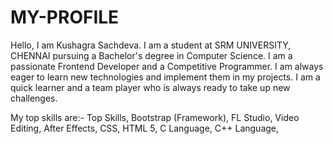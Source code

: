 # MY-PROFILE

Hello, I am Kushagra Sachdeva.
I am a student at SRM UNIVERSITY, CHENNAI pursuing a Bachelor's degree in Computer Science. I am a passionate Frontend Developer and a Competitive Programmer. I am always eager to learn new technologies and implement them in my projects. I am a quick learner and a team player who is always ready to take up new challenges.

My top skills are:-
Top Skills,
Bootstrap (Framework),
FL Studio,
Video Editing,
After Effects,
CSS,
HTML 5,
C Language,
C++ Language,
